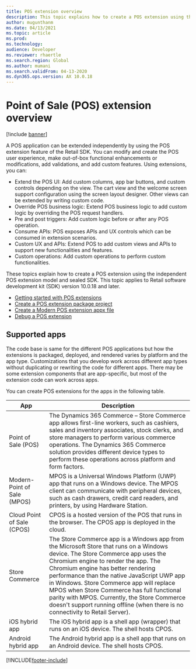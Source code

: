 ```yaml
---
title: POS extension overview
description: This topic explains how to create a POS extension using the new independent POS extension model and sealed SDK.
author: mugunthanm
ms.date: 04/13/2021
ms.topic: article
ms.prod: 
ms.technology: 
audience: Developer
ms.reviewer: rhaertle
ms.search.region: Global
ms.author: mumani
ms.search.validFrom: 04-13-2020
ms.dyn365.ops.version: AX 10.0.18
---
```


# Point of Sale (POS) extension overview

[!include [banner](../../../includes/banner.md)]

A POS application can be extended independently by using the POS extension feature of the Retail SDK. You can modify and create the POS user experience, make out-of-box functional enhancements or modifications, add validations, and add custom features. Using extensions, you can:

+ Extend the POS UI: Add custom columns, app bar buttons, and custom controls depending on the view. The cart view and the welcome screen support configuration using the screen layout designer. Other views can be extended by writing custom code.
+ Override POS business logic: Extend POS business logic to add custom logic by overriding the POS request handlers.
+ Pre and post triggers: Add custom logic before or after any POS operation.
+ Consume APIs: POS exposes APIs and UX controls which can be consumed in extension scenarios.
+ Custom UX and APIs: Extend POS to add custom views and APIs to support new functionalities and features.
+ Custom operations: Add custom operations to perform custom functionalities.

These topics explain how to create a POS extension using the independent POS extension model and sealed SDK. This topic applies to Retail software development kit (SDK) version 10.0.18 and later.

+ [Getting started with POS extensions](pos-extension-getting-started.md)
+ [Create a POS extension package project](create-pos-extension-package.md)
+ [Create a Modern POS extension appx file](create-pos-extension-appx.md)
+ [Debug a POS extension](debug-pos-extension.md)

## Supported apps

The code base is same for the different POS applications but how the extensions is packaged, deployed, and rendered varies by platform and the app type. Customizations that you develop work across different app types without duplicating or rewriting the code for different apps. There may be some extension components that are app-specific, but most of the extension code can work across apps.

You can create POS extensions for the apps in the following table.

App | Description
---|---
Point of Sale (POS) | The Dynamics 365 Commerce – Store Commerce app allows first-line workers, such as cashiers, sales and inventory associates, stock clerks, and store managers to perform various commerce operations. The Dynamics 365 Commerce solution provides different device types to perform these operations across platform and form factors.
Modern-Point of Sale (MPOS) | MPOS is a Universal Windows Platform (UWP) app that runs on a Windows device. The MPOS client can communicate with peripheral devices, such as cash drawers, credit card readers, and printers, by using Hardware Station.
Cloud Point of Sale (CPOS) | CPOS is a hosted version of the POS that runs in the browser. The CPOS app is deployed in the cloud.
Store Commerce | The Store Commerce app is a Windows app from the Microsoft Store that runs on a Windows device. The Store Commerce app uses the Chromium engine to render the app. The Chromium engine has better rendering performance than the native JavaScript UWP app in Windows. Store Commerce app will replace MPOS when Store Commerce has full functional parity with MPOS. Currently, the Store Commerce doesn't support running offline (when there is no connectivity to Retail Server).
iOS hybrid app | The iOS hybrid app is a shell app (wrapper) that runs on an iOS device. The shell hosts CPOS.
Android hybrid app | The Android hybrid app is a shell app that runs on an Android device. The shell hosts CPOS.

[!INCLUDE[footer-include](../../../includes/footer-banner.md)]
